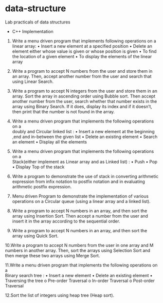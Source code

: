 # data-structure
Lab practicals of data structures
- C++ Implementation

1. Write a menu driven program that implements following operations on a  linear array:
•	Insert a new element at a specified position
•	Delete an element either whose value is given or whose position is given
•	To find the location of a given element
•	To display the elements of the linear array


2. Write a program to accept N numbers from the user and store them in an array. Then, accept another number from the user and search that using Linear Search.


3. Write a program to accept N integers from the user and store them in an array. Sort the array in ascending order using Bubble sort. Then accept another number from the user, search whether that number exists in the array using Binary Search. If it does, display its index and if it doesn’t, then print that the number is not found in the array.


4. Write a menu driven program that implements the following operations on a   
doubly and Circular linked list :
•	Insert a new element at the beginning ,end and in-between the given list
•	Delete an existing element
•	Search an element
•	Display all the elements 


5. Write a menu driven program that implements the following operations on a   
Stack(either implement as Linear array and as Linked list) :
•	Push 
•	Pop  
•	Display Top of the stack


6. Write a program to demonstrate the use of stack in converting arithmetic expression from infix notation to postfix notation and in evaluating arithmetic postfix expression.


7. Menu driven Program to demonstrate the implementation of various operations on a Circular queue (using a linear array and  a linked list).


8. Write a program to accept N numbers in an array, and then sort the array using Insertion Sort. Then accept a number from the user and insert it in the array according to the sequential order.


9. Write a program to accept N numbers in an array, and then sort the array using Quick Sort.


10.Write a program to accept N numbers from the user in one array and M numbers in another array. Then, sort the arrays using Selection   Sort and then merge these two arrays using Merge Sort.


11.Write a menu driven program that implements the following operations on a   
 Binary search tree :
      •	Insert a new element 
      •	Delete an existing element
      •	Traversing the tree
            o	Pre-order Traversal
            o	In-order Traversal 
            o	Post-order Traversal


12.Sort the list of integers using heap tree (Heap sort).



